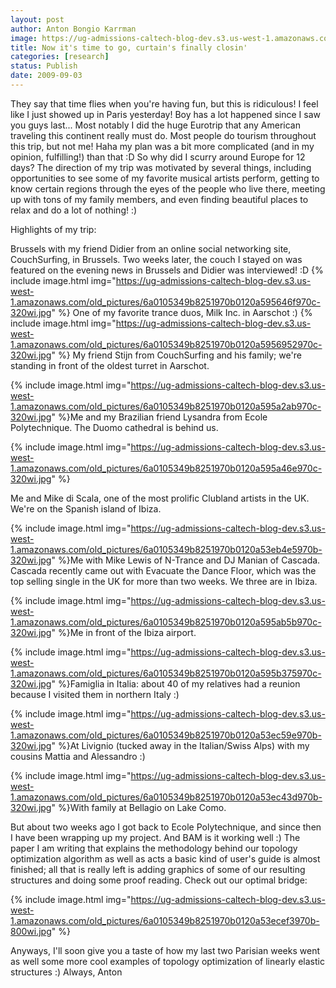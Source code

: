 ```yaml
---
layout: post
author: Anton Bongio Karrman
image: https://ug-admissions-caltech-blog-dev.s3.us-west-1.amazonaws.com/old_pictures/6a0105349b8251970b0120a59562d5970c-320wi.jpg
title: Now it's time to go, curtain's finally closin'
categories: [research]
status: Publish
date: 2009-09-03
---
```



They say that time flies when you're having fun, but this is ridiculous! I feel like I just showed up in Paris yesterday!
Boy
has a lot happened since I saw you guys last... Most notably I did the
huge Eurotrip that any American traveling this continent really must
do. Most people do tourism throughout this trip, but not me! Haha my
plan was a bit more complicated (and in my opinion, fulfilling!) than
that :D
So why did I scurry around Europe for 12 days? The
direction of my trip was motivated by several things, including
opportunities to see some of my favorite musical artists perform,
getting to know certain regions through the eyes of the people who live
there, meeting up with tons of my family members, and even finding beautiful places to relax and do a lot of nothing! :) 

Highlights of my trip:

Brussels with my friend Didier from an online social networking site, CouchSurfing, in Brussels. Two weeks later, the couch I stayed on was featured on the evening news in Brussels and Didier was interviewed! :D
{% include image.html img="https://ug-admissions-caltech-blog-dev.s3.us-west-1.amazonaws.com/old_pictures/6a0105349b8251970b0120a595646f970c-320wi.jpg" %}
One of my favorite trance duos, Milk Inc. in Aarschot :)
{% include image.html img="https://ug-admissions-caltech-blog-dev.s3.us-west-1.amazonaws.com/old_pictures/6a0105349b8251970b0120a5956952970c-320wi.jpg" %}
My friend Stijn from CouchSurfing and his family; we're standing in front of the oldest turret in Aarschot.

{% include image.html img="https://ug-admissions-caltech-blog-dev.s3.us-west-1.amazonaws.com/old_pictures/6a0105349b8251970b0120a595a2ab970c-320wi.jpg" %}Me and my Brazilian friend Lysandra from Ecole Polytechnique. The Duomo cathedral is behind us.

{% include image.html img="https://ug-admissions-caltech-blog-dev.s3.us-west-1.amazonaws.com/old_pictures/6a0105349b8251970b0120a595a46e970c-320wi.jpg" %}

Me and Mike di Scala, one of the most prolific Clubland artists in the UK. We're on the Spanish island of Ibiza.

{% include image.html img="https://ug-admissions-caltech-blog-dev.s3.us-west-1.amazonaws.com/old_pictures/6a0105349b8251970b0120a53eb4e5970b-320wi.jpg" %}Me with Mike Lewis of N-Trance and DJ Manian of Cascada. Cascada recently came out with Evacuate the Dance Floor, which was the top selling single in the UK for more than two weeks. We three are in Ibiza.

{% include image.html img="https://ug-admissions-caltech-blog-dev.s3.us-west-1.amazonaws.com/old_pictures/6a0105349b8251970b0120a595ab5b970c-320wi.jpg" %}Me in front of the Ibiza airport.

{% include image.html img="https://ug-admissions-caltech-blog-dev.s3.us-west-1.amazonaws.com/old_pictures/6a0105349b8251970b0120a595b375970c-320wi.jpg" %}Famiglia in Italia: about 40 of my relatives had a reunion because I visited them in northern Italy :)

{% include image.html img="https://ug-admissions-caltech-blog-dev.s3.us-west-1.amazonaws.com/old_pictures/6a0105349b8251970b0120a53ec59e970b-320wi.jpg" %}At Livignio (tucked away in the Italian/Swiss Alps) with my cousins Mattia and Alessandro :)

{% include image.html img="https://ug-admissions-caltech-blog-dev.s3.us-west-1.amazonaws.com/old_pictures/6a0105349b8251970b0120a53ec43d970b-320wi.jpg" %}With family at Bellagio on Lake Como.

But about two weeks ago I got back to Ecole Polytechnique, and since then I have been wrapping up my project. And BAM is it working well :) The paper I am writing that explains the methodology behind our topology optimization algorithm
as well as acts a basic kind of user's guide is almost finished; all
that is really left is adding graphics of some of our resulting structures and doing some proof reading. Check out our optimal bridge:

{% include image.html img="https://ug-admissions-caltech-blog-dev.s3.us-west-1.amazonaws.com/old_pictures/6a0105349b8251970b0120a53ecef3970b-800wi.jpg" %}

Anyways, I'll soon give you a taste of how my last two Parisian weeks went as well some more cool examples of topology optimization of linearly elastic structures :)
Always,
Anton

